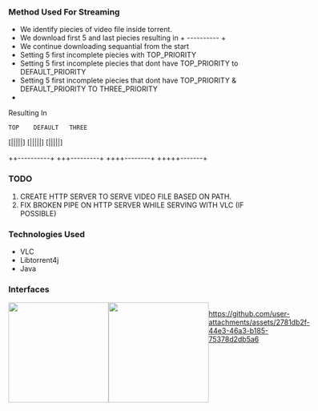 ### Method Used For Streaming
- We identify piecies of video file inside torrent.
- We download first 5 and last piecies resulting in + ---------- +
- We continue downloading sequantial from the start
- Setting 5 first incomplete piecies with TOP_PRIORITY
- Setting 5 first incomplete piecies that dont have TOP_PRIORITY to DEFAULT_PRIORITY
- Setting 5 first incomplete piecies that dont have TOP_PRIORITY & DEFAULT_PRIORITY TO THREE_PRIORITY
- 
Resulting In

    TOP    DEFAULT   THREE
  [|||||]  [|||||]  [|||||]

++----------+
+++---------+
++++--------+
+++++-------+

### TODO
1. CREATE HTTP SERVER TO SERVE VIDEO FILE BASED ON PATH.
2. FIX BROKEN PIPE ON HTTP SERVER WHILE SERVING WITH VLC (IF POSSIBLE)

### Technologies Used
- VLC
- Libtorrent4j
- Java

### Interfaces

<div style="display: flex;">
<img src="https://github.com/Xristosxmp/torstream/blob/main/assets/Screenshot_20240905_122752.png" width="200">
<img src="https://github.com/Xristosxmp/torstream/blob/main/assets/Screenshot_20240905_122805.png" width="200">

https://github.com/user-attachments/assets/2781db2f-44e3-46a3-b185-75378d2db5a6




</div>
